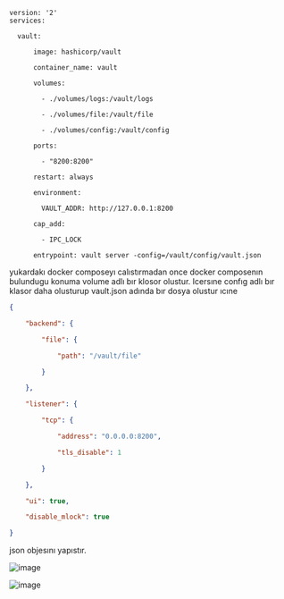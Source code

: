 ```
version: '2'
services:

  vault:

      image: hashicorp/vault

      container_name: vault

      volumes:

        - ./volumes/logs:/vault/logs

        - ./volumes/file:/vault/file

        - ./volumes/config:/vault/config

      ports:

        - "8200:8200"

      restart: always  

      environment:

        VAULT_ADDR: http://127.0.0.1:8200

      cap_add:

        - IPC_LOCK

      entrypoint: vault server -config=/vault/config/vault.json

```
yukardakı docker composeyı calıstırmadan once docker composenın bulundugu konuma volume adlı bır klosor olustur. Icersıne confıg adlı bır klasor daha olusturup vault.json adında bır dosya olustur ıcıne
```json
{

    "backend": {

        "file": {

            "path": "/vault/file"

        }

    },

    "listener": {

        "tcp": {

            "address": "0.0.0.0:8200",

            "tls_disable": 1

        }

    },

    "ui": true,

    "disable_mlock": true

}
```
json objesını yapıstır.

![image](https://github.com/ahmetdayi/ImportantNotes/assets/74869229/8e1abd43-aa5d-48b7-b85e-55bb9115c0fd)

![image](https://github.com/ahmetdayi/ImportantNotes/assets/74869229/af4955e9-463a-4395-9de9-769f23a1418a)

